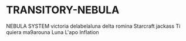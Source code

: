 # TRANSITORY-NEBULA
NEBULA SYSTEM 
victoria delabelaluna
delta romina 
Starcraft 
jackass
Ti quiera
ma9arouna
Luna
L'apo
Inflation
